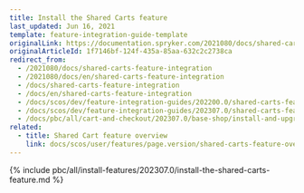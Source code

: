 ```yaml
---
title: Install the Shared Carts feature
last_updated: Jun 16, 2021
template: feature-integration-guide-template
originalLink: https://documentation.spryker.com/2021080/docs/shared-carts-feature-integration
originalArticleId: 1f7146bf-124f-435a-85aa-632c2c2738ca
redirect_from:
  - /2021080/docs/shared-carts-feature-integration
  - /2021080/docs/en/shared-carts-feature-integration
  - /docs/shared-carts-feature-integration
  - /docs/en/shared-carts-feature-integration
  - /docs/scos/dev/feature-integration-guides/202200.0/shared-carts-feature-integration.html
  - /docs/scos/dev/feature-integration-guides/202307.0/shared-carts-feature-integration.html  
  - /docs/pbc/all/cart-and-checkout/202307.0/base-shop/install-and-upgrade/install-features/install-the-shared-carts-feature.html
related:
  - title: Shared Cart feature overview
    link: docs/scos/user/features/page.version/shared-carts-feature-overview.html
---
```


{% include pbc/all/install-features/202307.0/install-the-shared-carts-feature.md %} <!-- To edit, see /_includes/pbc/all/install-features/202307.0/install-the-shared-carts-feature.md -->
